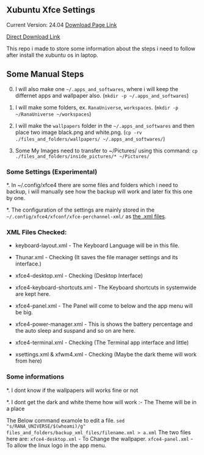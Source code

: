 ## Xubuntu Xfce Settings

Current Version: 24.04
[Download Page Link](http://mirror.aarnet.edu.au/pub/xubuntu/releases/24.04/release/)

[Direct Download Link](https://mirror.aarnet.edu.au/pub/xubuntu/releases/24.04/release/xubuntu-24.04.2-desktop-amd64.iso)

This repo i made to store some information about the steps i need to follow after install the xubuntu os in laptop.




## Some Manual Steps

0. I will also make one `~/.apps_and_softwares`, where i will keep the differnet apps and wallpaper also. (`mkdir -p ~/.apps_and_softwares`)

1. I will make some folders, ex. `RanaUniverse`, `workspaces`. (`mkdir -p ~/RanaUniverse ~/workspaces`)

2. I will make the `wallpapers` folder in the `~/.apps_and_softwares` and then place two image black.png and white.png. (`cp -rv ./files_and_folders/wallpapers/ ~/.apps_and_softwares/`)


3. Some My Images need to transfer to ~/Pictures/ using this command: `cp ./files_and_folders/inside_pictures/* ~/Pictures/`


### Some Settings (Experimental)

*. In ~/.config/xfce4 there are some files and folders which i need to backup, i will manually see how the backup will work and later fix this one by one.

*. The configuration of the settings are mainly stored in the `~/.config/xfce4/xfconf/xfce-perchannel-xml/` as [the .xml files](./files_and_folders/images_and_videos/2_xfce4_settings.png).


### XML Files Checked:

* keyboard-layout.xml - The Keyboard Language will be in this file.

* Thunar.xml - Checking (It saves the file manager settings and its interface.)

* xfce4-desktop.xml - Checking (Desktop Interface)

* xfce4-keyboard-shortcuts.xml - The Keyboard shortcuts in systemwide are kept here.

* xfce4-panel.xml - The Panel will come to below and the app menu will be big.

* xfce4-power-manager.xml - This is shows the battery percentage and the auto sleep and suspand and so on are here.

* xfce4-terminal.xml - Checking (The Terminal app interface and little)

* xsettings.xml & xfwm4.xml - Checking (Maybe the dark theme will work from here)


### Some informations

*. I dont know if the wallpapers will works fine or not

*. I dont get the dark and white theme how will work :- The Theme will be in a place

The Below command examole to edit a file.
`sed "s/RANA_UNIVERSE/$(whoami)/g" files_and_folders/backup_xml_files/filename.xml > a.xml`
The two files here are: 
`xfce4-desktop.xml` - To Change the wallpaper.
`xfce4-panel.xml` - To allow the linux logo in the app menu.


